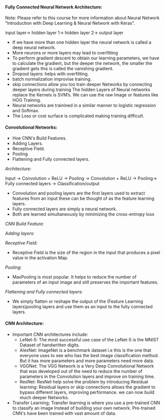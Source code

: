 #### Fully Connected Neural Network Architecture:

Note: Please refer to this course for more information about Neural Network "Introduction with Deep Learning & Neural Network with Keras".

input layer-> hidden layer 1-> hidden layer 2-> output layer

- If we have more than one hidden layer the neural network is called a deep neural network.
- More neurons or more layers may lead to overfitting 
- To perform gradient descent to obtain our learning parameters, we have to calculate the gradient, but the deeper the network, the smaller the gradient gets this is called the vanishing gradient.
- Dropout layers: helps with overfitting.
- batch normalization improvise training.
-  skip connections allow you too train deeper Networks by connecting deeper layers during training The hidden Layers of Neural networks replace the Kernels is SVM’s. We can use the raw Image or features like HOG Training.
- Neural networks are trainined in a similar manner to logistic regression and Softmax.
- The Loss or cost surface is complicated making training difficult.

#### Convolutional Networks:
- Hoe CNN's Build Features.
- Adding Layers.
- Receptive Field.
- Pooling
- Flattening and Fully connected layers.

*Architecture:*

Input -> Convolution + ReLU -> Pooling -> Convolution + ReLU -> Pooling-> Fully connected layers -> Classification/output

- Convolution and pooling layers are the first layers used to extract features from an input these can be thought of as the feature learning layers.
- Fully connected layers are simply a neural network.
- Both are learned simultaneously by minimizing the cross-entropy loss

*CNN Build Feature:*

*Adding layers:*

*Receptive Field:*
- Receptive Field is the size of the region in the input that produces a pixel value in the activation Map.

*Pooling:*
- MaxPooling is most popular. It helps to reduce the number of parameters of an input image and still preserves the important features.

*Flattening and Fully connected layers:*
- We simply flatten or reshape the output of the (Feature Learning layers)pooling layers and use them as an input to the fully connected layers.

#### CNN Architecture:
- Important CNN architectures include:
    - LeNet-5: The most successful use case of the LeNet-5 is the MNIST Dataset of handwritten digits.
    - AlexNet: ImageNet is a benchmark dataset i.e this is the one that everyone uses to see who has the best image classification method. But it has more parameters and more parameters need more data.
    - VGGNet: The VGG Network is a Very Deep Convolutional Network that was developed out of the need to reduce the number of parameters in the Convolution layers and improve on training time.
    - ResNet: ResNet help solve the problem by introducing Residual learning: Residual layers or skip connections allows the gradient to bypass different layers, improving performance. we can now build much deeper Networks.
- Transfer Learning; Transfer learning is where you use a pre-trained CNN to classify an image Instead of building your own network. Pre-trained CNN's have been trained with vast amount of data.